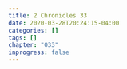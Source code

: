 ```yaml
---
title: 2 Chronicles 33
date: 2020-03-28T20:24:15-04:00
categories: []
tags: []
chapter: "033"
inprogress: false
---
```


